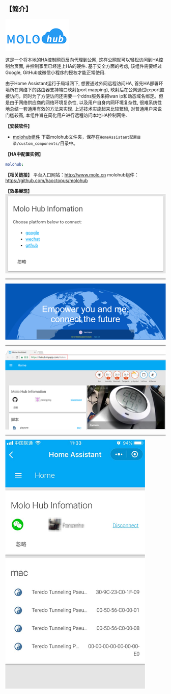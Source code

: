 ## **【简介】**

![img](README/xmolo-zx.png)

这是一个将本地的HA控制网页反向代理到公网, 这样公网就可以轻松访问到HA控制台页面, 并控制家里已经连上HA的硬件. 基于安全方面的考虑, 该组件需要经过Google, GitHub或微信小程序的授权才能正常使用.

由于Home Assistant运行于局域网下, 想要通过外网远程访问HA, 首先HA部署环境所在网络下的路由器支持端口映射(port mapping), 映射后在公网通过ip:port直接访问，同时为了方便访问还需要一个ddns服务来把wan ip和动态域名绑定。但是由于网络供应商的网络环境复杂性, 以及用户自身内网环境复杂性, 很难系统性地总结一套通用有效的方法来实现. 上述技术实施起来比较繁琐, 对普通用户来说门槛较高, 本组件旨在简化用户进行远程访问本地HA控制网络.

**【安装软件】**

- [molohub组件](https://github.com/haoctopus/molohub)
  下载molohub文件夹，保存在`HomeAssistant配置目录/custom_components/`目录中。

**【HA中配置实例】**

```yaml
molohub:
```

**【相关链接】**
平台入口网站：<http://www.molo.cn>
molohub组件：<https://github.com/haoctopus/molohub>

**【效果展现】**
![img](README/molo_info.png)
****
![img](README/molo_login.png)
****
![img](README/molo_info2.png)
****
![img](README/molo_wechat_suc.png)